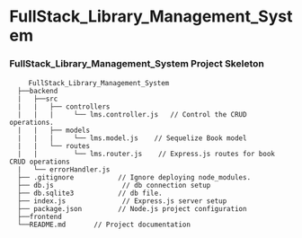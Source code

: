 # FullStack_Library_Management_System

<h3>
FullStack_Library_Management_System Project Skeleton
</h3>
<div class="snippet-clipboard-content notranslate position-relative overflow-auto" data-snippet-clipboard-copy-content="
  ├──backend
  |   ├──src
  |   |   ├── controllers
  |   |   |     └── lms.controller.js  // Control the CRUD operations.
  |   |   ├── models
  |   |   |     └── lms.model.js    // Sequelize Book model 
  |   |   └── routes
  |   |         └── lms.router.js    // Express.js routes for book CRUD operations 
  |   └── errorHandler.js
  ├── .gitignore           // Ignore deploying node_modules.
  ├── db.js                 // db connection setup
  ├── db.sqlite3           // db file.
  ├── index.js              // Express.js server setup
  ├── package.json         // Node.js project configuration
  ├──frontend
  └──README.md       // Project documentation
">
  <pre class="notranslate">
    <code>FullStack_Library_Management_System
  ├──backend
  |   ├──src
  |   |   ├── controllers
  |   |   |     └── lms.controller.js   // Control the CRUD operations.
  |   |   ├── models
  |   |   |     └── lms.model.js    // Sequelize Book model 
  |   |   └── routes
  |   |         └── lms.router.js    // Express.js routes for book CRUD operations 
  |   └── errorHandler.js
  ├── .gitignore           // Ignore deploying node_modules.
  ├── db.js                 // db connection setup
  ├── db.sqlite3           // db file.
  ├── index.js              // Express.js server setup
  ├── package.json         // Node.js project configuration
  ├──frontend
  └──README.md       // Project documentation
</code>
  </pre>
  </div>
